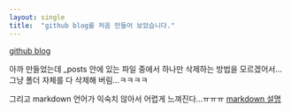 ```yaml
---
layout: single
title:  "github blog를 처음 만들어 보았습니다."
---
```


[github blog](https://www.youtube.com/watch?v=ACzFIAOsfpM)

아까 만들었는데 _posts 안에 있는 파일 중에서 하나만 삭제하는 방법을
모르겠어서...그냥 폴더 자체를 다 삭제해 버림...ㅋㅋㅋㅋ

그리고 markdown 언어가 익숙치 않아서 어렵게 느껴진다...ㅠㅠㅠ
[markdown 설명](https://teddylee777.github.io/jekyll/Jekyll-%EC%82%AC%EC%9A%A9%EC%9D%84-%EC%9C%84%ED%95%9C-markdown-%EB%AC%B8%EB%B2%95)
